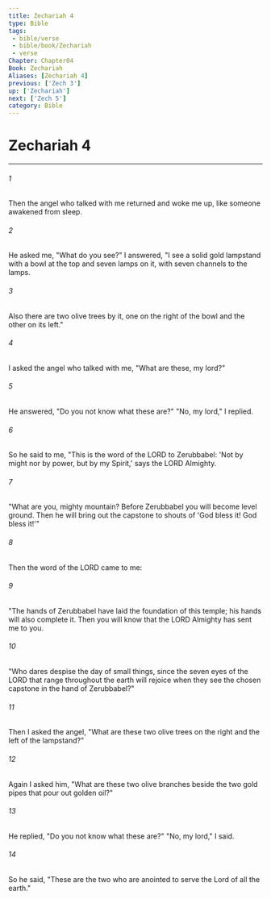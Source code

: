 ```yaml
---
title: Zechariah 4
type: Bible
tags:
 - bible/verse
 - bible/book/Zechariah
 - verse
Chapter: Chapter04
Book: Zechariah
Aliases: [Zechariah 4]
previous: ['Zech 3']
up: ['Zechariah']
next: ['Zech 5']
category: Bible
---
```

# Zechariah 4

***


###### 1 
Then the angel who talked with me returned and woke me up, like someone awakened from sleep. 

###### 2 
He asked me, "What do you see?" I answered, "I see a solid gold lampstand with a bowl at the top and seven lamps on it, with seven channels to the lamps. 

###### 3 
Also there are two olive trees by it, one on the right of the bowl and the other on its left." 

###### 4 
I asked the angel who talked with me, "What are these, my lord?" 

###### 5 
He answered, "Do you not know what these are?" "No, my lord," I replied. 

###### 6 
So he said to me, "This is the word of the LORD to Zerubbabel: 'Not by might nor by power, but by my Spirit,' says the LORD Almighty. 

###### 7 
"What are you, mighty mountain? Before Zerubbabel you will become level ground. Then he will bring out the capstone to shouts of 'God bless it! God bless it!'" 

###### 8 
Then the word of the LORD came to me: 

###### 9 
"The hands of Zerubbabel have laid the foundation of this temple; his hands will also complete it. Then you will know that the LORD Almighty has sent me to you. 

###### 10 
"Who dares despise the day of small things, since the seven eyes of the LORD that range throughout the earth will rejoice when they see the chosen capstone in the hand of Zerubbabel?" 

###### 11 
Then I asked the angel, "What are these two olive trees on the right and the left of the lampstand?" 

###### 12 
Again I asked him, "What are these two olive branches beside the two gold pipes that pour out golden oil?" 

###### 13 
He replied, "Do you not know what these are?" "No, my lord," I said. 

###### 14 
So he said, "These are the two who are anointed to serve the Lord of all the earth." 
